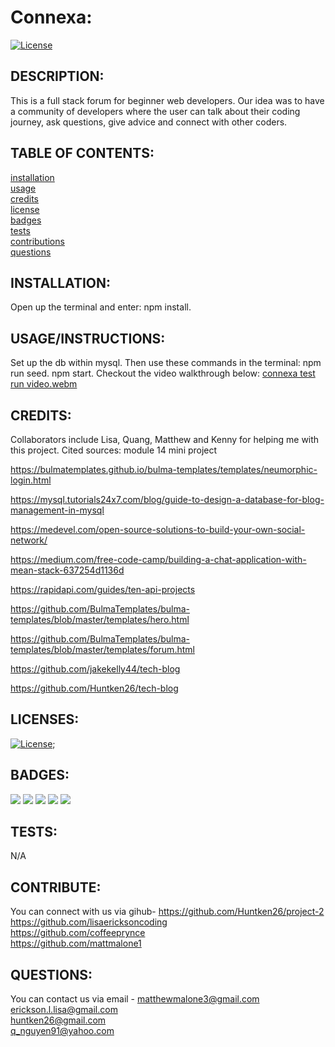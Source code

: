 # Connexa:

  [![License](https://img.shields.io/badge/License-MIT-yellow.svg)](https://opensource.org/licenses/MIT)
  
## DESCRIPTION:

This is a full stack forum for beginner web developers. Our idea was to have a community of developers where the user can talk about their coding journey, ask questions, give advice and connect with other coders. 

## TABLE OF CONTENTS:

[installation](#installation) <br/>
[usage](#usageinstructions)<br/>
[credits](#credits)<br/>
[license](#licenses)<br/>
[badges](#badges)<br/>
[tests](#tests)<br/>
[contributions](#contribute)<br/>
[questions](#questions)<br/>

## INSTALLATION:
Open up the terminal and enter: npm install.


## USAGE/INSTRUCTIONS:
Set up the db within mysql. Then use these commands in the terminal: npm run seed. npm start. 
Checkout the video walkthrough below:
[connexa test run video.webm](https://user-images.githubusercontent.com/107738986/207771569-8d5d184e-32e8-4173-854d-868c5d8a614d.webm)

## CREDITS:

Collaborators include Lisa, Quang, Matthew and Kenny for helping me with this project.
Cited sources: 
module 14 mini project 

https://bulmatemplates.github.io/bulma-templates/templates/neumorphic-login.html

https://mysql.tutorials24x7.com/blog/guide-to-design-a-database-for-blog-management-in-mysql

https://medevel.com/open-source-solutions-to-build-your-own-social-network/

https://medium.com/free-code-camp/building-a-chat-application-with-mean-stack-637254d1136d

https://rapidapi.com/guides/ten-api-projects

https://github.com/BulmaTemplates/bulma-templates/blob/master/templates/hero.html

https://github.com/BulmaTemplates/bulma-templates/blob/master/templates/forum.html

https://github.com/jakekelly44/tech-blog

https://github.com/Huntken26/tech-blog

## LICENSES:


[![License](https://img.shields.io/badge/License-MIT-yellow.svg)](https://opensource.org/licenses/MIT);

## BADGES:
<img src="https://img.shields.io/badge/Visual_Studio_Code-0078D4?style=for-the-badge&logo=visual%20studio%20code&logoColor=white" />
<img src="https://img.shields.io/badge/Node.js-339933?style=for-the-badge&logo=nodedotjs&logoColor=white" />
<img src="https://img.shields.io/badge/json-5E5C5C?style=for-the-badge&logo=json&logoColor=white" />
<img src="https://img.shields.io/badge/JavaScript-323330?style=for-the-badge&logo=javascript&logoColor=F7DF1E" />
<img src="https://img.shields.io/badge/bulma-00D0B1?style=for-the-badge&logo=bulma&logoColor=white" />

## TESTS:

N/A

## CONTRIBUTE:

You can connect with us via gihub- https://github.com/Huntken26/project-2 <br/>
https://github.com/lisaericksoncoding <br/>
https://github.com/coffeeprynce <br/>
https://github.com/mattmalone1 <br/>

## QUESTIONS:

You can contact us via email - matthewmalone3@gmail.com <br/>
erickson.l.lisa@gmail.com <br/>
huntken26@gmail.com <br/>
q_nguyen91@yahoo.com <br/>

